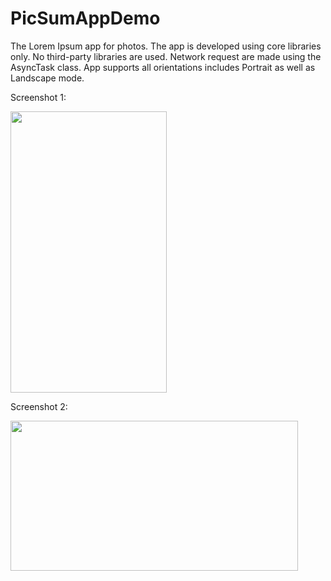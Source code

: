 # PicSumAppDemo
The Lorem Ipsum app for photos. The app is developed using core libraries only. No third-party libraries are used. Network request are made using the AsyncTask class. App supports all orientations includes Portrait as well as Landscape mode.

Screenshot 1:

<image src="/screenshots/Screenshot_1.png" width=250 height=450>

Screenshot 2:

<image src="/screenshots/Screenshot_2.png" width=460 height=240>
